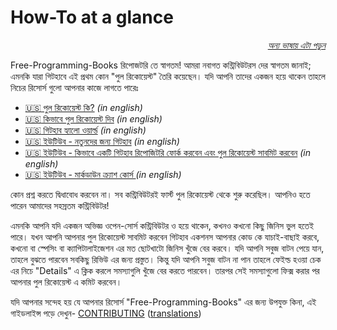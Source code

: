 # How-To at a glance

<div align="right" markdown="1">

*[অন্য ভাষায় এটা পড়ুন](../README.md#translations)*

</div>

Free-Programming-Books রিপোজটরি তে স্বাগতম! আমরা নবাগত কন্ট্রিবিউটরস দের স্বাগতম জানাই; এমনকি যারা গিটহাবে এই প্রথম কোন "পুল রিকোয়েস্ট" তৈরি কয়েছেন। যদি আপনি তাদের একজন হয়ে থাকেন তাহলে নিচের রিসোর্স গুলো আপনার কাজে লাগতে পারেঃ

* [:us: পুল রিকোয়েস্ট কি?](https://help.github.com/articles/about-pull-requests/) *(in english)*
* [:us: কিভাবে পুল রিকোয়েস্ট দিব](https://docs.github.com/en/free-pro-team@latest/github/collaborating-with-issues-and-pull-requests/creating-a-pull-request) *(in english)*
* [:us: গিটহাব হ্যালো ওয়ার্ল্ড](https://guides.github.com/activities/hello-world/) *(in english)*
* [:us: ইউটিউব - নতুনদের জন্য গিটহাব](https://www.youtube.com/watch?v=0fKg7e37bQE) *(in english)*
* [:us: ইউটিউব - কিভাবে একটি গিটহাব রিপোজিটরি ফোর্ক করবেন এবং পুল রিকোয়েস্ট সাবমিট করবেন](https://www.youtube.com/watch?v=G1I3HF4YWEw) *(in english)*
* [:us: ইউটিউব - মার্কডাউন ক্র্যাশ কোর্স ](https://www.youtube.com/watch?v=HUBNt18RFbo) *(in english)*

কোন প্রশ্ন করতে দ্বিধাবোধ করবেন না। সব কন্ট্রিবিউটরই ফার্স্ট পুল রিকোয়েস্ট থেকে শুরু করেছিল। আপনিও হতে পারেন আমাদের সহস্রতম কন্ট্রিবিউটর! 

এমনকি আপনি যদি একজন অভিজ্ঞ ওপেন-সোর্স কন্ট্রিবিউটর ও হয়ে থাকেন, কখনও কখনো কিছু জিনিস ভুল হতেই পারে। যখন আপনি আপনার পুল রিকোয়েস্ট সাবমিট করবেন গিটহাব একশনস আপনার কোড কে যাচাই-বাছাই করবে, কখনো বা স্পেসিং বা ক্যাপিটালাইজেশন এর মত ছোটখাটো জিনিস খুঁজে বের করবে। যদি আপনি সবুজ বাটন পেয়ে যান, তাহলে বুঝতে পারবেন সবকিছু রিভিউ এর জন্য প্রস্তুত। কিন্তু যদি আপনি সবুজ বাটন না পান তাহলে ফেইল্ড হওয়া চেক এর নিচে "Details" এ ক্লিক করলে সমস্যাগুলি খুঁজে বের করতে পারবেন। তারপর সেই সমস্যাগুলো ফিক্স করার পর আপনার পুল রিকোয়েস্ট এ কমিট করবেন। 

যদি আপনার সন্দেহ হয় যে আপনার রিসোর্স "Free-Programming-Books" এর জন্য উপযুক্ত কিনা, এই গাইডলাইন্স পড়ে দেখুন- [CONTRIBUTING](CONTRIBUTING.md) ([translations](../README.md#translations))
